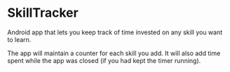 # SkillTracker
Android app that lets you keep track of time invested on any skill you want to learn.

The app will maintain a counter for each skill you add.
It will also add time spent while the app was closed (if you had kept the timer running).
